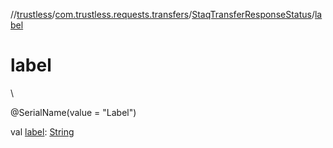 //[trustless](../../../index.md)/[com.trustless.requests.transfers](../index.md)/[StaqTransferResponseStatus](index.md)/[label](label.md)

# label

\

@SerialName(value = &quot;Label&quot;)

val [label](label.md): [String](https://kotlinlang.org/api/latest/jvm/stdlib/kotlin/-string/index.html)
